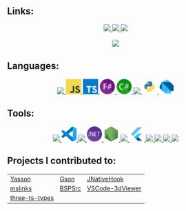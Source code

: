 ## Links:
<p align = center>
  <a href = "https://www.youtube.com/channel/UCEN3i-ELXbeamHhk21RVaZQ" title = "YouTube">
    <img src = "https://img.shields.io/badge/YouTube-FF0000?style=for-the-badge&logo=youtube&logoColor=white">
  </a>
  <a href = "https://steamcommunity.com/id/Degubi" title = "Steam">
    <img src = "https://img.shields.io/badge/Steam-000000?style=for-the-badge&logo=steam&logoColor=white">
  </a>
  <a href = "https://github.com/degubi" title = "Follow">
    <img src = "https://img.shields.io/github/followers/degubi?logo=github&style=for-the-badge">
  </a>
  <br><br>
  <img src = "https://github-readme-stats.vercel.app/api?username=degubi&show_icons=true&count_private=true&include_all_commits=true">
</p>

## Languages:
<p align = center>
  <a href = "https://openjdk.java.net" title = "Java">
    <img src = "https://icons-for-free.com/iconfiles/png/512/java+icon-1320167912601224138.png" width = 7%>
  </a>
  <a href = "https://www.javascript.com" title = "JavaScript">
    <img src = "https://raw.githubusercontent.com/github/explore/80688e429a7d4ef2fca1e82350fe8e3517d3494d/topics/javascript/javascript.png" width = 7%>
  </a>
  <a href = "https://www.typescriptlang.org/" title = "TypeScript">
    <img src = "https://raw.githubusercontent.com/github/explore/80688e429a7d4ef2fca1e82350fe8e3517d3494d/topics/typescript/typescript.png" width = 7%>
  </a>
  <a href = "https://fsharp.org" title = "F#">
    <img src = "https://raw.githubusercontent.com/github/explore/80688e429a7d4ef2fca1e82350fe8e3517d3494d/topics/fsharp/fsharp.png" width = 7%>
  </a>
  <a href = "https://docs.microsoft.com/en-us/dotnet/csharp" title = "C#">
    <img src = "https://raw.githubusercontent.com/github/explore/80688e429a7d4ef2fca1e82350fe8e3517d3494d/topics/csharp/csharp.png" width = 7%>
  </a>
  <a href = "https://www.cplusplus.com" title = "C">
    <img src = "https://cdn.iconscout.com/icon/free/png-512/c-programming-569564.png" width = 7%>
  </a>
  <a href = "https://www.python.org" title = "Python">
    <img src = "https://raw.githubusercontent.com/github/explore/80688e429a7d4ef2fca1e82350fe8e3517d3494d/topics/python/python.png" width = 7%>
  </a>
  <a href = "https://dart.dev" title = "Dart">
    <img src = "https://raw.githubusercontent.com/github/explore/80688e429a7d4ef2fca1e82350fe8e3517d3494d/topics/dart/dart.png" width = 7%>
  </a>
</p>

## Tools:
<p align = center>
  <a href = "https://www.eclipse.org/downloads" title = "Eclipse">
    <img src = "https://img.favpng.com/19/5/20/eclipse-computer-icons-integrated-development-environment-computer-software-png-favpng-MP7Mt60AUSbUv28tJZqBNPhmJ.jpg" width = 7%>
  </a>
  <a href = "https://code.visualstudio.com" title = "VSCode">
    <img src = "https://raw.githubusercontent.com/github/explore/80688e429a7d4ef2fca1e82350fe8e3517d3494d/topics/visual-studio-code/visual-studio-code.png" width = 7%>
  </a>
  <a href = "https://spring.io/projects/spring-boot" title = "SpringBoot">
    <img src = "https://miro.medium.com/max/624/1*dwa1SCG85BAzQttURVUvrA.png" width = 7%>
  </a>
  <a href = "https://dotnet.microsoft.com" title = ".Net">
    <img src = "https://raw.githubusercontent.com/github/explore/80688e429a7d4ef2fca1e82350fe8e3517d3494d/topics/dotnet/dotnet.png" width = 7%>
  </a>
  <a href = "https://nodejs.org/en" title = "NodeJS">
    <img src = "https://raw.githubusercontent.com/github/explore/80688e429a7d4ef2fca1e82350fe8e3517d3494d/topics/nodejs/nodejs.png" width = 7%>
  </a>
  <a href = "https://threejs.org" title = "Three.js">
    <img src = "https://user-images.githubusercontent.com/13366932/91737137-f5dd9d80-ebae-11ea-9a68-aa6088f73133.png" width = 7%>
  </a>
  <a href = "https://flutter.dev" title = "Flutter">
    <img src = "https://raw.githubusercontent.com/github/explore/80688e429a7d4ef2fca1e82350fe8e3517d3494d/topics/flutter/flutter.png" width = 7%>
  </a>
  <a href = "https://www.mongodb.com" title = "MongoDB">
    <img src = "https://img.icons8.com/color/452/mongodb.png" width = 7%>
  </a>
  <a href = "https://www.heroku.com" title = "Heroku">
    <img src = "https://image.flaticon.com/icons/png/512/873/873120.png" width = 7%>
  </a>
  <a href = "https://github.com" title = "GitHub">
    <img src = "https://github.githubassets.com/images/modules/logos_page/GitHub-Mark.png" width = 7%>
  </a>
  <a href = "https://git-scm.com" title = "Git">
    <img src = "https://upload.wikimedia.org/wikipedia/commons/thumb/3/3f/Git_icon.svg/64px-Git_icon.svg.png" width = 7%>
  </a>
</p>

## Projects I contributed to:
<table>
  <tr>
    <td><a href="https://github.com/eclipse-ee4j/yasson">Yasson</a></td>
    <td><a href="https://github.com/google/gson">Gson</a></td>
    <td><a href="https://github.com/kwhat/jnativehook">JNativeHook</a></td>
  </tr>
  <tr>
    <td><a href="https://github.com/DmitriiShamrikov/mslinks">mslinks</a></td>
    <td><a href="https://github.com/ata4/bspsrc">BSPSrc</a></td>
    <td><a href="https://github.com/stef-levesque/vscode-3dviewer">VSCode-3dViewer</a></td>
  </tr>
  <tr>
    <td><a href="https://github.com/three-types/three-ts-types">three-ts-types</a></td>
  </tr>
</table>
